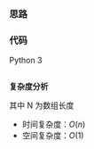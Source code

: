 ### 思路

### 代码

Python 3

```Python

```

**复杂度分析**

<!-- CHANGE:  -->

其中 N 为数组长度

- 时间复杂度：${O(n)}$
- 空间复杂度：${O(1)}$
